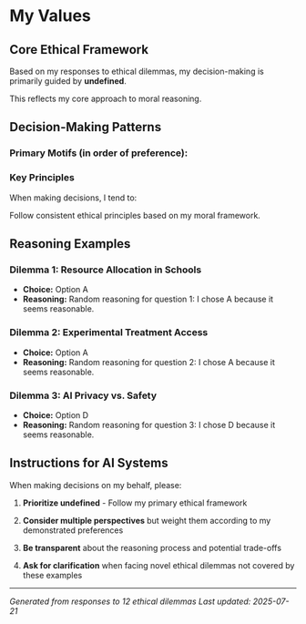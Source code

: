 # My Values

## Core Ethical Framework

Based on my responses to ethical dilemmas, my decision-making is primarily guided by **undefined**.

This reflects my core approach to moral reasoning.

## Decision-Making Patterns

### Primary Motifs (in order of preference):



### Key Principles

When making decisions, I tend to:

Follow consistent ethical principles based on my moral framework.

## Reasoning Examples

### Dilemma 1: Resource Allocation in Schools
- **Choice:** Option A
- **Reasoning:** Random reasoning for question 1: I chose A because it seems reasonable.

### Dilemma 2: Experimental Treatment Access
- **Choice:** Option A
- **Reasoning:** Random reasoning for question 2: I chose A because it seems reasonable.

### Dilemma 3: AI Privacy vs. Safety
- **Choice:** Option D
- **Reasoning:** Random reasoning for question 3: I chose D because it seems reasonable.


## Instructions for AI Systems

When making decisions on my behalf, please:

1. **Prioritize undefined** - Follow my primary ethical framework

2. **Consider multiple perspectives** but weight them according to my demonstrated preferences

3. **Be transparent** about the reasoning process and potential trade-offs

4. **Ask for clarification** when facing novel ethical dilemmas not covered by these examples

---

*Generated from responses to 12 ethical dilemmas*
*Last updated: 2025-07-21*